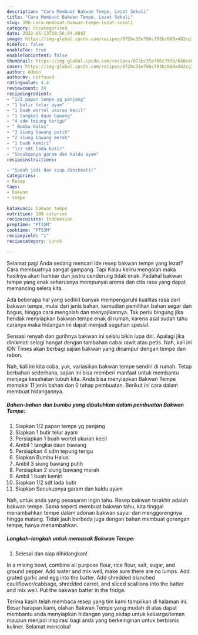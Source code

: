 ```yaml
---
description: "Cara Membuat Bakwan Tempe, Lezat Sekali"
title: "Cara Membuat Bakwan Tempe, Lezat Sekali"
slug: 306-cara-membuat-bakwan-tempe-lezat-sekali
category: Uncategorized
date: 2022-06-13T19:56:54.089Z
image: https://img-global.cpcdn.com/recipes/072bc35e766c793b/680x482cq70/bakwan-tempe-foto-resep-utama.jpg
hideToc: false
enableToc: true
enableTocContent: false
thumbnail: https://img-global.cpcdn.com/recipes/072bc35e766c793b/680x482cq70/bakwan-tempe-foto-resep-utama.jpg
cover: https://img-global.cpcdn.com/recipes/072bc35e766c793b/680x482cq70/bakwan-tempe-foto-resep-utama.jpg
author: Admin
authorAv: notfound
ratingvalue: 4.4
reviewcount: 24
recipeingredient:
- "1/2 papan tempe yg panjang"
- "1 butir telur ayam"
- "1 buah wortel ukuran kecil"
- "1 tangkai daun bawang"
- "4 sdm tepung terigu"
- " Bumbu Halus"
- "3 siung bawang putih"
- "2 siung bawang merah"
- "1 buah kemiri"
- "1/2 sdt lada butir"
- "Secukupnya garam dan kaldu ayam"
recipeinstructions:

- "Sudah jadi dan siap dinikmati!"
categories:
- Resep
tags:
- bakwan
- tempe

katakunci: bakwan tempe 
nutrition: 108 calories
recipecuisine: Indonesian
preptime: "PT15M"
cooktime: "PT53M"
recipeyield: "1"
recipecategory: Lunch

---
```



Selamat pagi Anda sedang mencari ide resep bakwan tempe yang lezat? Cara membuatnya sangat gampang. Tapi Kalau keliru mengolah maka hasilnya akan hambar dan justru cenderung tidak enak. Padahal bakwan tempe yang enak seharusnya mempunyai aroma dan cita rasa yang dapat memancing selera kita.


Ada beberapa hal yang sedikit banyak mempengaruhi kualitas rasa dari bakwan tempe, mulai dari jenis bahan, kemudian pemilihan bahan segar dan bagus, hingga cara mengolah dan menyajikannya. Tak perlu bingung jika hendak menyiapkan bakwan tempe enak di rumah, karena asal sudah tahu caranya maka hidangan ini dapat menjadi suguhan spesial.

Sensasi renyah dan gurihnya bakwan ini selalu bikin lupa diri. Apalagi jika dinikmati selagi hangat dengan tambahan cabai rawit atau petis. Nah, kali ini IDN Times akan berbagi sajian bakwan yang dicampur dengan tempe dan rebon.


Nah, kali ini kita coba, yuk, variasikan bakwan tempe sendiri di rumah. Tetap berbahan sederhana, sajian ini bisa memberi manfaat untuk membantu menjaga kesehatan tubuh kita. Anda bisa menyiapkan Bakwan Tempe memakai 11 jenis bahan dan 0 tahap pembuatan. Berikut ini cara dalam membuat hidangannya.

<!--inarticleads1-->

##### Bahan-bahan dan bumbu yang dibutuhkan dalam pembuatan Bakwan Tempe:

1. Siapkan 1/2 papan tempe yg panjang
1. Siapkan 1 butir telur ayam
1. Persiapkan 1 buah wortel ukuran kecil
1. Ambil 1 tangkai daun bawang
1. Persiapkan 4 sdm tepung terigu
1. Siapkan  Bumbu Halus:
1. Ambil 3 siung bawang putih
1. Persiapkan 2 siung bawang merah
1. Ambil 1 buah kemiri
1. Siapkan 1/2 sdt lada butir
1. Siapkan Secukupnya garam dan kaldu ayam


Nah, untuk anda yang penasaran ingin tahu. Resep bakwan terakhir adalah bakwan tempe. Sama seperti membuat bakwan tahu, kita tinggal menambahkan tempe dalam adonan bakwan sayur dan menggorengnya hingga matang. Tidak jauh berbeda juga dengan bahan membuat gorengan tempe, hanya menambahkan. 

<!--inarticleads2-->

##### Langkah-langkah untuk memasak Bakwan Tempe:


1. Selesai dan siap dihidangkan!

In a mixing bowl, combine all purpose flour, rice flour, salt, sugar, and ground pepper. Add water and mix well, make sure there are no lumps. Add grated garlic and egg into the batter. Add shredded blanched cauliflower/cabbage, shredded carrot, and sliced scallions into the batter and mix well. Put the bakwan batter in the fridge. 

Terima kasih telah membaca resep yang tim kami tampilkan di halaman ini. Besar harapan kami, olahan Bakwan Tempe yang mudah di atas dapat membantu anda menyiapkan hidangan yang sedap untuk keluarga/teman maupun menjadi inspirasi bagi anda yang berkeinginan untuk berbisnis kuliner. Selamat mencoba!
